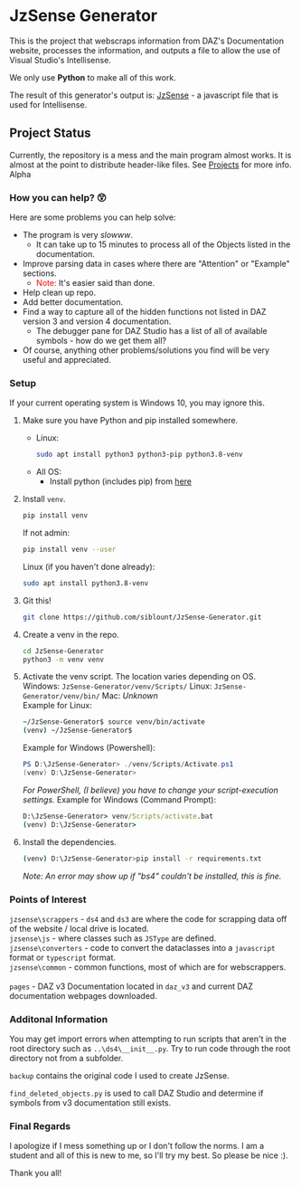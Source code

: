 # JzSense Generator
This is the project that webscraps information from DAZ's Documentation website, processes the information, and outputs a file to allow the use of Visual Studio's Intellisense.

We only use **Python** to make all of this work. 

The result of this generator's output is: [JzSense](https://github.com/siblount/JzSense) - a javascript file that is used for Intellisense.

## Project Status
Currently, the repository is a mess and the main program almost works. It is almost at the point to distribute header-like files. 
See [Projects](https://github.com/siblount/JzSense-Generator/projects/1) for more info.
Alpha

### How you can help? 😲

Here are some problems you can help solve:
* The program is very *slowww*.
    * It can take up to 15 minutes to process all of the Objects listed in the documentation.
* Improve parsing data in cases where there are "Attention" or "Example" sections.
    * <font color='red'>Note:</font> It's easier said than done.  
* Help clean up repo.
* Add better documentation.
* Find a way to capture all of the hidden functions not listed in DAZ version 3 and version 4 documentation.
    * The debugger pane for DAZ Studio has a list of all of available symbols - how do we get them all?
* Of course, anything other problems/solutions you find will be very useful and appreciated.

### Setup
If your current operating system is Windows 10, you may ignore this.

1) Make sure you have Python and pip installed somewhere.
    * Linux:
        ```bash
        sudo apt install python3 python3-pip python3.8-venv
        ```
    * All OS:
        * Install python (includes pip) from [here](https://www.python.org/downloads/)
        
2) Install `venv`.
    ```bash
    pip install venv
    ```
    If not admin:
    ```bash
    pip install venv --user
    ```
    Linux (if you haven't done already):
    ```bash
    sudo apt install python3.8-venv
    ```

3) Git this!
    ```bash
    git clone https://github.com/siblount/JzSense-Generator.git
    ```
4) Create a venv in the repo.
    ```bash
    cd JzSense-Generator
    python3 -m venv venv
    ```
5) Activate the venv script. 
    The location varies depending on OS.
    Windows: `JzSense-Generator/venv/Scripts/`
    Linux: `JzSense-Generator/venv/bin/`
    Mac: *Unknown*<br>
    Example for Linux:
    ```bash
    ~/JzSense-Generator$ source venv/bin/activate
    (venv) ~/JzSense-Generator$
    ```
    Example for Windows (Powershell):
    ```powershell
    PS D:\JzSense-Generator> ./venv/Scripts/Activate.ps1
    (venv) D:\JzSense-Generator>
    ```
    *For PowerShell, (I believe) you have to change your script-execution settings.*
    Example for Windows (Command Prompt):
    ```cmd
    D:\JzSense-Generator> venv/Scripts/activate.bat
    (venv) D:\JzSense-Generator>
    ```

6) Install the dependencies.
    ```bash
    (venv) D:\JzSense-Generator>pip install -r requirements.txt
    ```
    *Note: An error may show up if "bs4" couldn't be installed, this is fine.*

### Points of Interest
`jzsense\scrappers` - `ds4` and `ds3` are where the code for scrapping data off of the website / local drive is located.<br>
`jzsense\js` - where classes such as `JSType` are defined.<br>
`jzsense\converters` - code to convert the dataclasses into a `javascript` format or `typescript` format.<br>
`jzsense\common` - common functions, most of which are for webscrappers.<br><br>
`pages` - DAZ v3 Documentation located in `daz_v3` and current DAZ documentation webpages downloaded.

### Additonal Information
You may get import errors when attempting to run scripts that aren't in the root directory such as `..\ds4\__init__.py`. Try to run code through the root directory not from a subfolder.

`backup` contains the original code I used to create JzSense.

`find_deleted_objects.py` is used to call DAZ Studio and determine if symbols from v3 documentation still exists.

### Final Regards

I apologize if I mess something up or I don't follow the norms. I am a student and all of this is new to me, so I'll try my best. So please be nice :).

Thank you all!
